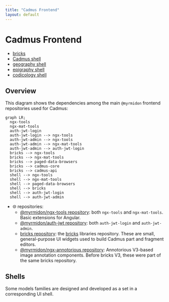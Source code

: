 ```yaml
---
title: "Cadmus Frontend"
layout: default 
---
```


# Cadmus Frontend

- [bricks](bricks)
- [Cadmus shell](shell)
- [geography shell](geography-shell)
- [epigraphy shell](epigraphy-shell)
- [codicology shell](codicology-shell)

## Overview

This diagram shows the dependencies among the main `@myrmidon` frontend repositories used for Cadmus:

```mermaid
graph LR;
  ngx-tools
  ngx-mat-tools
  auth-jwt-login
  auth-jwt-login --> ngx-tools
  auth-jwt-admin --> ngx-tools
  auth-jwt-admin --> ngx-mat-tools
  auth-jwt-admin --> auth-jwt-login
  bricks --> ngx-tools
  bricks --> ngx-mat-tools
  bricks --> paged-data-browsers
  bricks --> cadmus-core
  bricks --> cadmus-api
  shell --> ngx-tools
  shell --> ngx-mat-tools
  shell --> paged-data-browsers
  shell --> bricks
  shell --> auth-jwt-login
  shell --> auth-jwt-admin
```

- 🌐 repositories:
  - [@myrmidon/ngx-tools repository](https://github.com/vedph/ngx-tools): both `ngx-tools` and `ngx-mat-tools`. Basic extensions for Angular.
  - [@myrmidon/auth-jwt repository](https://github.com/Myrmex/auth-jwt): both `auth-jwt-login` and `auth-jwt-admin`.
  - [bricks repository](https://github.com/vedph/cadmus-bricks-shell-v3): the [bricks](bricks) libraries repository. These are small, general-purpose UI widgets used to build Cadmus part and fragment editors.
  - [@myrmidon/ngx-annotorious repository](https://github.com/vedph/ngx-annotorious): Annotorious V3-based image annotation components. Before bricks V3, these were part of the same bricks repository.

## Shells

Some models families are designed and developed as a set in a corresponding UI shell.
